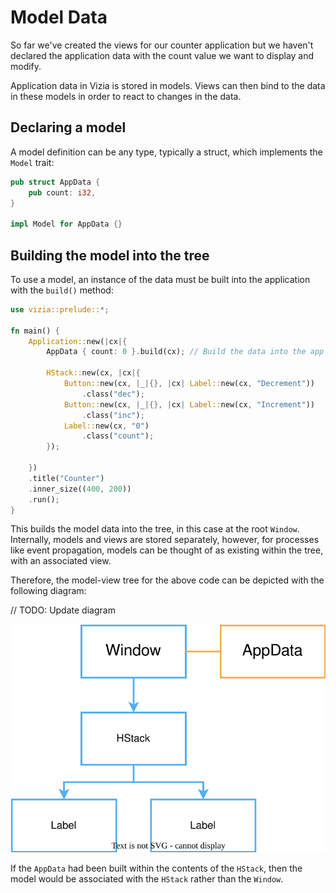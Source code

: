 # Model Data

So far we've created the views for our counter application but we haven't declared the application data with the count value we want to display and modify.

Application data in Vizia is stored in models. Views can then bind to the data in these models in order to react to changes in the data.

## Declaring a model

A model definition can be any type, typically a struct, which implements the `Model` trait:

```rust
pub struct AppData {
    pub count: i32,
}

impl Model for AppData {}
```

## Building the model into the tree

To use a model, an instance of the data must be built into the application with the `build()` method:

```rust
use vizia::prelude::*;

fn main() {
    Application::new(|cx|{
        AppData { count: 0 }.build(cx); // Build the data into the app

        HStack::new(cx, |cx|{
            Button::new(cx, |_|{}, |cx| Label::new(cx, "Decrement"))
                .class("dec");
            Button::new(cx, |_|{}, |cx| Label::new(cx, "Increment"))
                .class("inc");
            Label::new(cx, "0")
                .class("count");
        });

    })
    .title("Counter")
    .inner_size((400, 200))
    .run();
}

```
This builds the model data into the tree, in this case at the root `Window`. Internally, models and views are stored separately, however, for processes like event propagation, models can be thought of as existing within the tree, with an associated view.

Therefore, the model-view tree for the above code can be depicted with the following diagram:

// TODO: Update diagram

![Diagram of a basic model-view tree depicting a Window view, with an associated AppData model, and with a child HStack view with two child Label views.](../img/basic_tree_model.svg)

If the `AppData` had been built within the contents of the `HStack`, then the model would be associated with the `HStack` rather than the `Window`.
